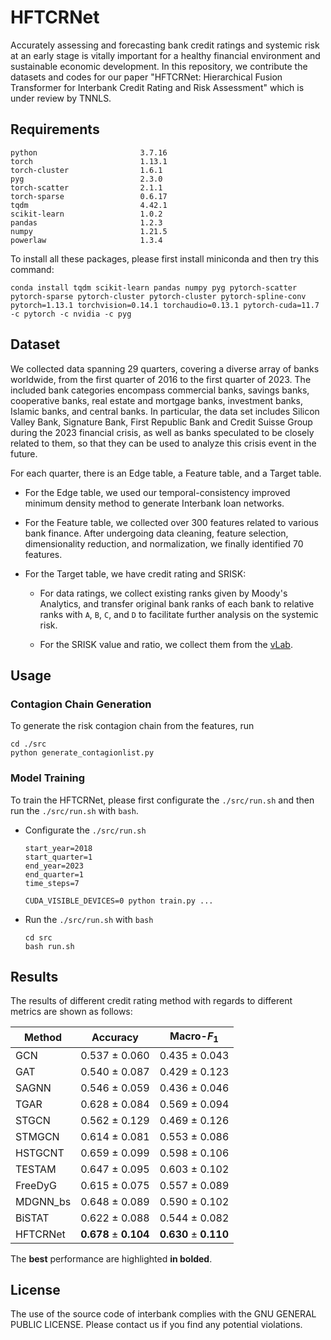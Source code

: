 # HFTCRNet

Accurately assessing and forecasting bank credit ratings and systemic risk at an early stage is vitally important for a healthy financial environment and sustainable economic development. 
In this repository, we contribute the datasets and codes for our paper "HFTCRNet: Hierarchical Fusion Transformer for Interbank Credit Rating and Risk Assessment" which is under review by TNNLS.

## Requirements

```
python                       3.7.16
torch                        1.13.1
torch-cluster                1.6.1
pyg                          2.3.0
torch-scatter                2.1.1
torch-sparse                 0.6.17
tqdm                         4.42.1
scikit-learn                 1.0.2
pandas                       1.2.3
numpy                        1.21.5
powerlaw                     1.3.4
```

To install all these packages, please first install miniconda and then try this command:

```
conda install tqdm scikit-learn pandas numpy pyg pytorch-scatter pytorch-sparse pytorch-cluster pytorch-cluster pytorch-spline-conv pytorch=1.13.1 torchvision=0.14.1 torchaudio=0.13.1 pytorch-cuda=11.7 -c pytorch -c nvidia -c pyg
```

## Dataset

We collected data spanning 29 quarters, covering a diverse array of banks worldwide, from the first quarter of 2016 to the first quarter of 2023. The included bank categories encompass commercial banks, savings banks, cooperative banks, real estate and mortgage banks, investment banks, Islamic banks, and central banks. In particular, the data set includes Silicon Valley Bank, Signature Bank, First Republic Bank and Credit Suisse Group during the 2023 financial crisis, as well as banks speculated to be closely related to them, so that they can be used to analyze this crisis event in the future.

For each quarter, there is an Edge table, a Feature table, and a Target table. 

+ For the Edge table, we used our temporal-consistency improved minimum density method to generate Interbank loan networks. 

+ For the Feature table, we collected over 300 features related to various bank finance. After undergoing data cleaning, feature selection, dimensionality reduction, and normalization, we finally identified 70 features. 

+ For the Target table, we have credit rating and SRISK:
  
  + For data ratings, we collect existing ranks given by Moody's Analytics, and transfer original bank ranks of each bank to relative ranks with ``A``, ``B``, ``C``, and ``D`` to facilitate further analysis on the systemic risk.
  
  + For the SRISK value and ratio, we collect them from the [vLab](https://vlab.stern.nyu.edu).

## Usage

### Contagion Chain Generation

To generate the risk contagion chain from the features, run
```
cd ./src
python generate_contagionlist.py
```

### Model Training

To train the HFTCRNet, please first configurate the ``./src/run.sh`` and then run the ``./src/run.sh`` with ``bash``.

* Configurate the ``./src/run.sh``
    ```
    start_year=2018
    start_quarter=1
    end_year=2023
    end_quarter=1
    time_steps=7

    CUDA_VISIBLE_DEVICES=0 python train.py ...
    ```

* Run the ``./src/run.sh`` with ``bash``
    ```
    cd src
    bash run.sh
    ```

## Results

The results of different credit rating method with regards to different metrics are shown as follows:

|  Method  |         Accuracy          |    Macro-$F_1$     |
| -------- | ------------------------- | ------------------------- |
| GCN      |   0.537   $\pm$   0.060   |   0.435   $\pm$   0.043   |
| GAT      |   0.540   $\pm$   0.087   |   0.429   $\pm$   0.123   |
| SAGNN    |   0.546   $\pm$   0.059   |   0.436   $\pm$   0.046   |
| TGAR     |   0.628   $\pm$   0.084   |   0.569   $\pm$   0.094   |
| STGCN    |   0.562   $\pm$   0.129   |   0.469   $\pm$   0.126   |
| STMGCN   |   0.614   $\pm$   0.081   |   0.553   $\pm$   0.086   |
| HSTGCNT  |   0.659   $\pm$   0.099   |   0.598   $\pm$   0.106   |
| TESTAM   |   0.647   $\pm$   0.095   |   0.603   $\pm$   0.102   |
| FreeDyG  |   0.615   $\pm$   0.075   |   0.557   $\pm$   0.089   |
| MDGNN_bs |   0.648   $\pm$   0.089   |   0.590   $\pm$   0.102   |
| BiSTAT   |   0.622   $\pm$   0.088   |   0.544   $\pm$   0.082   |
| HFTCRNet | **0.678** $\pm$ **0.104** | **0.630** $\pm$ **0.110** |

The **best** performance are highlighted **in bolded**.

## License

The use of the source code of interbank complies with the GNU GENERAL PUBLIC LICENSE.
Please contact us if you find any potential violations. 
